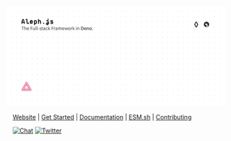 #

![Aleph Poster](./design/poster.svg)

<p align="left">
    &nbsp;&nbsp;&nbsp;
    <a href="https://alephjs.org">Website</a> |
    <a href="https://alephjs.org/docs/get-started">Get Started</a> |
    <a href="https://alephjs.org/docs">Documentation</a> |
    <a href="https://esm.sh">ESM.sh</a> |
    <a href="./CONTRIBUTING.md">Contributing</a>
</p>

<p align="left">
    &nbsp;&nbsp;&nbsp;
    <a href="https://discord.gg/pWGdS7sAqD"><img src="https://img.shields.io/discord/775256646821085215?color=%23008181&label=Chat&labelColor=%23111&logo=discord&logoColor=%23aaaaaa" alt="Chat"></a>
    <a href="https://twitter.com/intent/follow?screen_name=alephjs"><img src="https://img.shields.io/twitter/follow/alephjs?style=social" alt="Twitter"></a>
</p>

#

<br>
